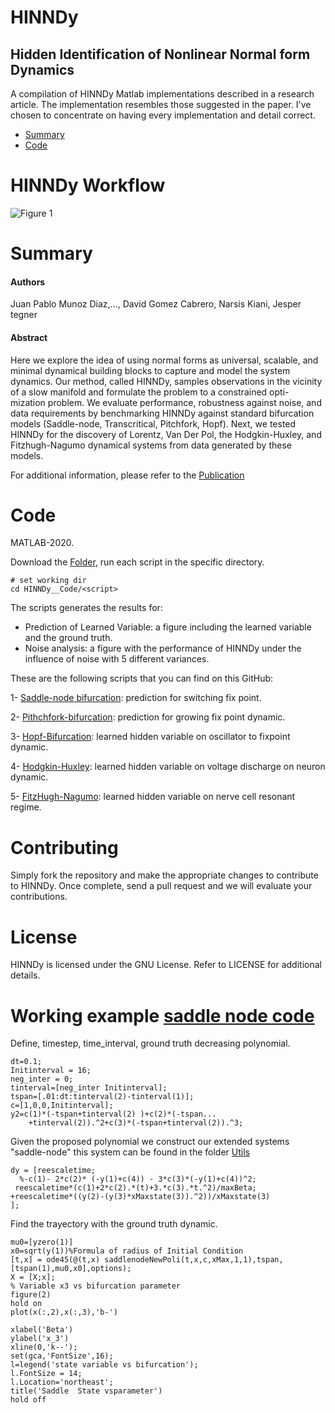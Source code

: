 <p align="center">

# HINNDy

## Hidden Identification of Nonlinear Normal form Dynamics 

A compilation of HINNDy Matlab implementations described in a research article. The implementation resembles those suggested in the paper. I've chosen to concentrate on having every implementation and detail correct.

* [Summary](#Summary)
* [Code](#Code)

# HINNDy Workflow

![Figure 1](https://user-images.githubusercontent.com/67231886/216912664-756a10b7-17a0-409c-a038-4d578cd2d85d.png)

# Summary

#### Authors
Juan Pablo Munoz Diaz,..., David Gomez Cabrero, Narsis Kiani, Jesper tegner

#### Abstract

Here we explore the idea of using normal forms as universal, scalable, and minimal dynamical building blocks to capture and model the system dynamics. Our method, called HINNDy, samples observations in the vicinity of a slow manifold and formulate the problem to a constrained opti- mization problem. We evaluate performance, robustness against noise, and data requirements by benchmarking HINNDy against standard bifurcation models (Saddle-node, Transcritical, Pitchfork, Hopf). Next, we tested HINNDy for the discovery of Lorentz, Van Der Pol, the Hodgkin-Huxley, and Fitzhugh-Nagumo dynamical systems from data generated by these models.

For additional information, please refer to the [Publication](https://github.com/munozdjp/HINNDY/tree/main/HINNDy__Code)

  
# Code
  
MATLAB-2020.

Download the [Folder](https://github.com/munozdjp/HINNDy-/tree/main/HINNDy__Code), run each script in the specific directory. 

```
# set working dir
cd HINNDy__Code/<script>
```

The scripts generates the results for: 
  * Prediction of Learned Variable: a figure including the learned variable and the ground truth. 
  * Noise analysis: a figure with the performance of HINNDy under the influence of noise with 5 different variances. 

These are the following scripts that you can find on this GitHub:

1- [Saddle-node bifurcation](https://github.com/munozdjp/HINNDy-/blob/main/HINNDy__Code/SaddleNodeLeft2Rigth.m): prediction for switching fix point. 
  
2- [Pithchfork-bifurcation](https://github.com/munozdjp/HINNDy-/blob/main/HINNDy__Code/Hopf_fit_withobservedVariablesNonNormal.m): prediction for growing fix point dynamic.

3- [Hopf-Bifurcation](https://github.com/munozdjp/HINNDy-/blob/main/HINNDy__Code/Hopf_fit_withobservedVariablesNonNormal.m): learned hidden variable on oscillator to fixpoint dynamic. 

4- [Hodgkin-Huxley](https://github.com/munozdjp/HINNDy-/blob/main/HINNDy__Code/hodg_Hux_fit_ObservedVariables.m): learned hidden variable on voltage discharge on neuron dynamic. 

5- [FitzHugh-Nagumo](https://github.com/munozdjp/HINNDy-/blob/main/HINNDy__Code/Fitz_Nagumo2th_fit_ObservedVariables.m): learned hidden variable on nerve cell resonant regime. 

# Contributing
Simply fork the repository and make the appropriate changes to contribute to HINNDy. Once complete, send a pull request and we will evaluate your contributions.

# License
HINNDy is licensed under the GNU License. Refer to LICENSE for additional details.
  
# Working example [saddle node code](https://github.com/munozdjp/HINNDy-/blob/main/HINNDy__Code/SaddleNodeLeft2Rigth.m)

Define, timestep, time_interval, ground truth decreasing polynomial.   
  
```
dt=0.1; 
Initinterval = 16;
neg_inter = 0;
tinterval=[neg_inter Initinterval];
tspan=[.01:dt:tinterval(2)-tinterval(1)];
c=[1,0,0,Initinterval];
y2=c(1)*(-tspan+tinterval(2) )+c(2)*(-tspan...
    +tinterval(2)).^2+c(3)*(-tspan+tinterval(2)).^3;
```  
Given the proposed polynomial we construct our extended systems "saddle-node" this system can be found in the folder [Utils](https://github.com/munozdjp/HINNDy/blob/main/HINNDy__Code/Utils/saddlenodeNewPoli.m)
  
```
dy = [reescaletime;
  %-c(1)- 2*c(2)* (-y(1)+c(4)) - 3*c(3)*(-y(1)+c(4))^2;
 reescaletime*(c(1)+2*c(2).*(t)+3.*c(3).*t.^2)/maxBeta;
+reescaletime*((y(2)-(y(3)*xMaxstate(3)).^2))/xMaxstate(3)
];  
```
  
Find the trayectory with the ground truth dynamic. 

```
mu0=[yzero(1)]    
x0=sqrt(y(1))%Formula of radius of Initial Condition
[t,x] = ode45(@(t,x) saddlenodeNewPoli(t,x,c,xMax,1,1),tspan,[tspan(1),mu0,x0],options);
X = [X;x];
% Variable x3 vs bifurcation parameter
figure(2)
hold on
plot(x(:,2),x(:,3),'b-')

xlabel('Beta')
ylabel('x_3')
xline(0,'k--');
set(gca,'FontSize',16);
l=legend('state variable vs bifurcation');
l.FontSize = 14;
l.Location='northeast';
title('Saddle  State vsparameter')
hold off    

```

```




